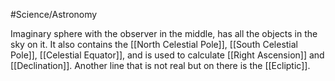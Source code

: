 #Science/Astronomy 

Imaginary sphere with the observer in the middle, has all the objects in the sky on it. It also contains the [[North Celestial Pole]], [[South Celestial Pole]], [[Celestial Equator]], and is used to calculate [[Right Ascension]] and [[Declination]]. Another line that is not real but on there is the [[Ecliptic]].